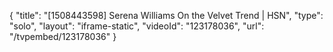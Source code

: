 {
    "title": "[1508443598] Serena Williams On the Velvet Trend | HSN",
    "type": "solo",
    "layout": "iframe-static",
    "videoId": "123178036",
    "url": "\/tvpembed\/123178036"
}